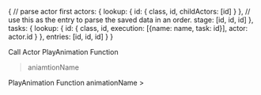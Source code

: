 {
  // parse actor first
  actors: {
    lookup: {
      id: {
        class,
        id,
        childActors: [id]
      }
    },
    // use this as the entry to parse the saved data in an order.
    stage: [id, id, id]
  },
  tasks: {
    lookup: {
      id: {
        class,
        id,
        execution: [{name: name, task: id}],
        actor: actor.id
      }
    },
    entries: [id, id, id]
  }
}



Call Actor PlayAnimation Function
> aniamtionName


PlayAnimation Function
animationName >